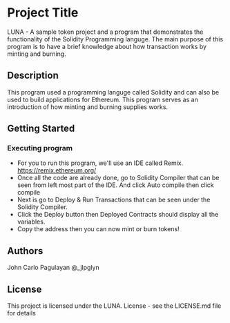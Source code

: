 # Project Title

LUNA - A sample token project and a program that demonstrates the functionality of the Solidity Programming languge.  The main purpose of this program is to have a brief knowledge about how transaction works by minting and burning.

## Description

This program used a programming languge called Solidity and can also be used to build applications for Ethereum. This program serves as an introduction of how minting and burning supplies works.

## Getting Started


### Executing program

- For you to run this program, we'll use an IDE called Remix. https://remix.ethereum.org/ 
- Once all the code are already done, go to Solidity Compiler that can be seen from left most part of the IDE. And click Auto compile then click compile
- Next is go to Deploy & Run Transactions that can be seen under the Solidity Compiler.
- Click the Deploy button then Deployed Contracts should display all the variables.
- Copy the address then you can now mint or burn tokens!


## Authors

John Carlo Pagulayan
@_jlpglyn

## License

This project is licensed under the LUNA. License - see the LICENSE.md file for details

